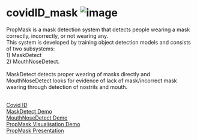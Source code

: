 # covidID_mask ![image](https://user-images.githubusercontent.com/11790686/84208854-86ea2000-aa69-11ea-95df-6901255c1b81.png)

PropMask is a mask detection system that detects people wearing a mask correctly, incorrectly, or not wearing any.<br/> This system is developed by training object detection models and consists of two subsystems:<br/> 1) MaskDetect <br/>2) MouthNoseDetect.<br/><br/>
MaskDetect detects proper wearing of masks directly and MouthNoseDetect looks for evidence of lack of mask/incorrect mask wearing through detection of nostrils and mouth.
<br/><br/>

[Covid ID](https://github.com/grewe/covid_id) <br/>
[MaskDetect Demo](https://drive.google.com/file/d/1AHYo2WKULXH4QE6xsDK1wcFOf4hQ6vQj/view?usp=sharing) <br/>
[MouthNoseDetect Demo](https://drive.google.com/file/d/10WXD3ExowKi7Q4RgG5V9zlDGU1G3xJ7J/view?usp=sharing)<br/>
[PropMask Visualisation Demo](https://drive.google.com/file/d/1OhlHwerw0qDNZ5axRV8TiShou4ZhbCPB/view?usp=sharing)<br/>
[PropMask Presentation](https://www.youtube.com/watch?v=ZyBnvGQrvII&feature=emb_logo)
